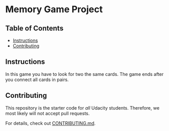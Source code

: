 # Memory Game Project

## Table of Contents

* [Instructions](#instructions)
* [Contributing](#contributing)

## Instructions

In this game you have to look for two the same cards.
The game ends after you connect all cards in pairs.

## Contributing

This repository is the starter code for _all_ Udacity students. Therefore, we most likely will not accept pull requests.

For details, check out [CONTRIBUTING.md](CONTRIBUTING.md).
